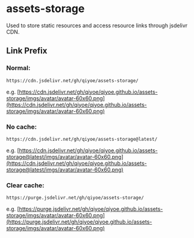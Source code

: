 # assets-storage

Used to store static resources and access resource links through jsdelivr CDN.

## Link Prefix

### Normal:

```
https://cdn.jsdelivr.net/gh/qiyoe/assets-storage/
```

e.g. [https://cdn.jsdelivr.net/gh/qiyoe/qiyoe.github.io/assets-storage/imgs/avatar/avatar-60x60.png](https://cdn.jsdelivr.net/gh/qiyoe/qiyoe.github.io/assets-storage/imgs/avatar/avatar-60x60.png)

### No cache:

```
https://cdn.jsdelivr.net/gh/qiyoe/assets-storage@latest/
```

e.g. [https://cdn.jsdelivr.net/gh/qiyoe/qiyoe.github.io/assets-storage@latest/imgs/avatar/avatar-60x60.png](https://cdn.jsdelivr.net/gh/qiyoe/qiyoe.github.io/assets-storage@latest/imgs/avatar/avatar-60x60.png)

### Clear cache:

```
https://purge.jsdelivr.net/gh/qiyoe/assets-storage/
```

e.g. [https://purge.jsdelivr.net/gh/qiyoe/qiyoe.github.io/assets-storage/imgs/avatar/avatar-60x60.png](https://purge.jsdelivr.net/gh/qiyoe/qiyoe.github.io/assets-storage/imgs/avatar/avatar-60x60.png)
